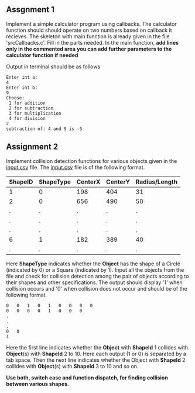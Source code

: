 ## Assgnment 1

Implement a simple calculator program using callbacks.
The calculator function should should operate on two numbers based on callback it recieves.
The skeleton with main function is already given in the file 'srcCallbacks.c'.
Fill in the parts needed.
In the main function,
**add lines only in the commented area**
**you can add further parameters to the calculator function if needed**

Output in terminal should be as follows

```
Enter int a:
4
Enter int b:
9
Choose:
 1 for addition
 2 for subtraction
 3 for multiplication
 4 for division
2
subtraction of: 4 and 9 is -5
```

## Assignment 2

Implement collision detection functions for various objects given in the [input.csv](input.csv) file. The [input.csv](input.csv) file is of the following format.

| ShapeID | ShapeType | CenterX | CenterY | Radius/Length |
| ------- | --------- | ------- | ------- | ------------- |
| 1       | 0         | 198     | 404     | 31            |
| 2       | 0         | 656     | 490     | 50            |
| .       | .         | .       | .       | .             |
| .       | .         | .       | .       | .             |
| .       | .         | .       | .       | .             |
| 6       | 1         | 182     | 389     | 40            |
| .       | .         | .       | .       | .             |

Here **ShapeType** indicates whether the **Object** has the shape of a Circle (indicated by 0) or a Square (indicated by 1). Input all the objects from the file and check for collision detection among the pair of objects according to their shapes and other specifications. The output should display '1' when collision occurs and '0' when collision does not occur and should be of the following format.

```
0   0   1   0   1   0   0   0   0
0   0   0   0   1   0   0   0
.
.
.
0   0
1
```

Here the first line indicates whether the **Object** with **ShapeId** 1 collides with **Object**(s) with **ShapeId** 2 to 10. Here each output (1 or 0) is separated by a tab space. Then the next line indicates whether the Object with **ShapeId** 2 collides with **Object**(s) with **ShapeId** 3 to 10 and so on.

**Use both, switch case and function dispatch, for finding collision between various shapes.**
